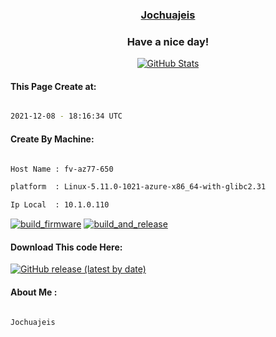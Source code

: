 

<a href="https://github.com/Jochuajeis"><h3 align="center"><b>Jochuajeis</b></h3></a>

<h3 align="center">Have a nice day!</h3>

<p align="center">

  <a href="https://github.com/Jochuajeis">
    <img alt="GitHub Stats" src="https://github-readme-stats.vercel.app/api?username=Jochuajeis&hide=issues&hide_title=true&include_all_commits=true&bg_color=30,e96443,904e95&title_color=fff&text_color=fff" />
   </a>
   
#### This Page Create at:

```bash

2021-12-08 - 18:16:34 UTC

```

#### Create By Machine:

```bash

Host Name : fv-az77-650

platform  : Linux-5.11.0-1021-azure-x86_64-with-glibc2.31

Ip Local  : 10.1.0.110

```

[![build_firmware](https://github.com/Jochuajeis/Jochuajeis/actions/workflows/generate_readme.yml/badge.svg)](https://github.com/Jochuajeis/Jochuajeis/actions/workflows/generate_readme.yml) [![build_and_release](https://github.com/Jochuajeis/Jochuajeis/actions/workflows/build_and_release.yml/badge.svg)](https://github.com/Jochuajeis/Jochuajeis/actions/workflows/build_and_release.yml)

#### Download This code Here:

[![GitHub release (latest by date)](https://img.shields.io/github/v/release/Jochuajeis/Jochuajeis?style=for-the-badge&label=Download)](https://github.com/Jochuajeis/Jochuajeis/releases) 

</p> 

#### About Me :

```bash

Jochuajeis

```

